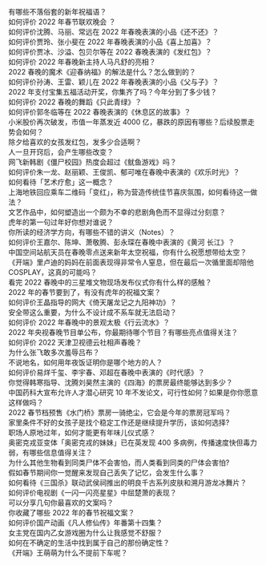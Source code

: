 有哪些不落俗套的新年祝福语？  
如何评价 2022 年春节联欢晚会 ？  
如何评价沈腾、马丽、常远在 2022 年春晚表演的小品《还不还》？  
如何评价贾玲、张小斐在 2022 年春晚表演的小品《喜上加喜》？  
如何评价贾冰、沙溢、包贝尔等在 2022 春晚表演的《发红包》？  
如何评价 2022 年春晚新主持人马凡舒的亮相？  
2022 春晚的魔术《迎春纳福》的解法是什么？怎么做到的？  
如何评价孙涛、王雷、颖儿在 2022 年春晚表演的小品《父与子》？  
2022 年支付宝集五福活动开奖，你集齐了吗？今年分到了多少钱？  
如何评价 2022 春晚的舞蹈《只此青绿》？  
如何评价郭冬临等在 2022 春晚表演的《休息区的故事》？  
小米股价再次破发，市值一年蒸发近 4000 亿，暴跌的原因有哪些？后续股票走势会如何？  
除夕给喜欢的女孩发红包，发多少合适啊？  
人一旦开窍后，会产生哪些改变？  
网飞新韩剧《僵尸校园》热度会超过《鱿鱼游戏》吗？  
如何评价朱一龙、赵丽颖、王俊凯、郁可唯在春晚中表演的《欢乐时光》？  
如何看待「艺术疗愈」这一概念？  
上海地铁回应乘车二维码「变红」，称为营造传统佳节喜庆氛围，如何看待这一做法？  
文艺作品中，如何塑造出一个颇为不幸的悲剧角色而不显得过分刻意？  
虎年的第一句过年好你想对谁说？  
你所读的经济学方向，有哪些不错的讲义（Notes）？  
如何评价王嘉尔、陈坤、萧敬腾、彭永琛在春晚中表演的《黄河 长江》？  
中国空间站航天员在春晚零点送来新年太空祝福，你有什么祝愿想带给太空？  
《开端》里卢迪的妈妈在前面表现得非常令人窒息，但在最后一次循里面却陪他 COSPLAY，这真的可能吗？  
看完 2022 春晚中的三星堆文物现场发布仪式你有什么样的感触？  
2022 年的春节要到了，有没有虎年的祝福文案？  
如何评价王晶指导的网大《倚天屠龙记之九阳神功》？  
安全带这么重要，为什么不设计成不系车就无法启动？  
如何评价 2022 年春晚中的景观太极《行云流水》？  
2022 年央视春晚节目单公布，你最期待哪个节目？有哪些亮点值得关注？  
如何评价 2022 天津卫视德云社相声春晚？  
为什么张飞敢多次羞辱吕布？  
不说地名，如何用年夜饭证明你是哪个地方的人？  
如何评价易烊千玺、李宇春、邓超在春晚中表演的《时代感》？  
你觉得韩寒指导、沈腾刘昊然主演的《四海》的票房最终能够达到多少？  
中国药科大宣布允许人才潜心研究 10 年不发论文，可行性如何？如果是你你愿意这样做吗？  
2022 春节档预售《水门桥》票房一骑绝尘，它会是今年的票房冠军吗？  
家里条件不好的女孩子是找个稳定工作还是继续提升学历，该如何选择?  
职场人原地过年，如何才能更有年味儿仪式感？  
奥密克戎亚变体「奥密克戎的妹妹」已在英发现 400 多病例，传播速度快但毒力弱，有哪些信息值得关注？  
为什么其他生物看到同类尸体不会害怕，而人类看到同类的尸体会害怕?  
假如春节期间你一觉醒来发现自己丢失了记忆，会发生什么事？  
如何看待《三国杀》联动武侯祠推出的明良千古系列皮肤和溯月游龙冰舞片？  
如何评价电视剧《一闪一闪亮星星》中屈楚萧的表现？  
可以分享几句你最喜欢的文案吗？  
你收藏了哪些 2022 年的春节祝福文案？  
如何评价国产动画《凡人修仙传》年番第十四集？  
女主党在国内乙女游戏圈为什么让我感觉不舒服？  
如何在不确定的生活中找到属于自己的那份确定性？  
《开端》王萌萌为什么不提前下车呢？  
